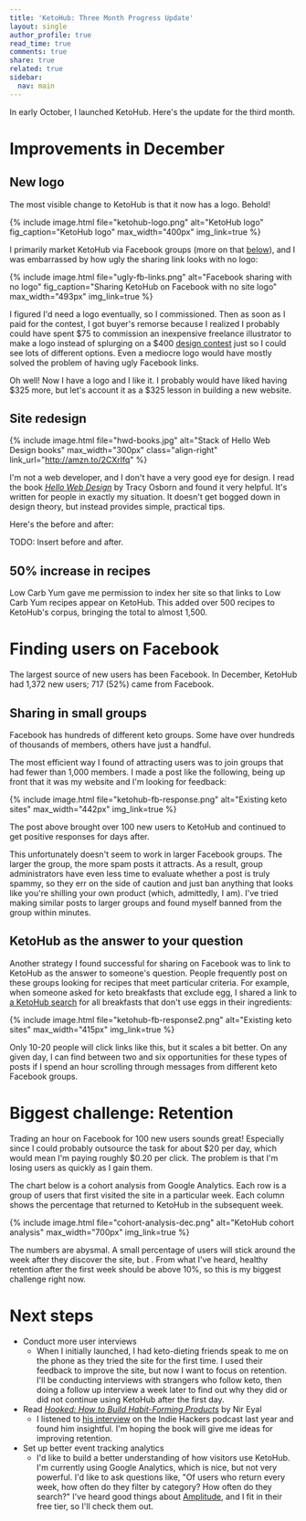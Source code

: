 ```yaml
---
title: 'KetoHub: Three Month Progress Update'
layout: single
author_profile: true
read_time: true
comments: true
share: true
related: true
sidebar:
  nav: main
---
```


In early October, I launched KetoHub. Here's the update for the third month.

# Improvements in December

## New logo

The most visible change to KetoHub is that it now has a logo. Behold!

{% include image.html file="ketohub-logo.png" alt="KetoHub logo" fig_caption="KetoHub logo" max_width="400px" img_link=true %}

I primarily market KetoHub via Facebook groups (more on that [below](#finding-users-on-facebook)), and I was embarrassed by how ugly the sharing link looks with no logo:

{% include image.html file="ugly-fb-links.png" alt="Facebook sharing with no logo" fig_caption="Sharing KetoHub on Facebook with no site logo" max_width="493px" img_link=true %}

I figured I'd need a logo eventually, so I commissioned. Then as soon as I paid for the contest, I got buyer's remorse because I realized I probably could have spent $75 to commission an inexpensive freelance illustrator to make a logo instead of splurging on a $400 [design contest](https://ninetyninedesigns.7eer.net/c/1189252/185967/3172) just so I could see lots of different options. Even a mediocre logo would have mostly solved the problem of having ugly Facebook links.

Oh well! Now I have a logo and I like it. I probably would have liked having $325 more, but let's account it as a $325 lesson in building a new website.

## Site redesign

{% include image.html file="hwd-books.jpg" alt="Stack of Hello Web Design books" max_width="300px" class="align-right" link_url="http://amzn.to/2CXrlfq" %}

I'm not a web developer, and I don't have a very good eye for design. I read the book [*Hello Web Design*](http://amzn.to/2CXrlfq) by Tracy Osborn and found it very helpful. It's written for people in exactly my situation. It doesn't get bogged down in design theory, but instead provides simple, practical tips.

Here's the before and after:

TODO: Insert before and after.

## 50% increase in recipes

Low Carb Yum gave me permission to index her site so that links to Low Carb Yum recipes appear on KetoHub. This added over 500 recipes to KetoHub's corpus, bringing the total to almost 1,500.

# Finding users on Facebook

The largest source of new users has been Facebook. In December, KetoHub had 1,372 new users; 717 (52%) came from Facebook.

## Sharing in small groups

Facebook has hundreds of different keto groups. Some have over hundreds of thousands of members, others have just a handful.

The most efficient way I found of attracting users was to join groups that had fewer than 1,000 members. I made a post like the following, being up front that it was my website and I'm looking for feedback:

{% include image.html file="ketohub-fb-response.png" alt="Existing keto sites" max_width="442px" img_link=true %}

The post above brought over 100 new users to KetoHub and continued to get positive responses for days after.

This unfortunately doesn't seem to work in larger Facebook groups. The larger the group, the more spam posts it attracts. As a result, group administrators have even less time to evaluate whether a post is truly spammy, so they err on the side of caution and just ban anything that looks like you're shilling your own product (which, admittedly, I am). I've tried making similar posts to larger groups and found myself banned from the group within minutes.

## KetoHub as the answer to your question

Another strategy I found successful for sharing on Facebook was to link to KetoHub as the answer to someone's question. People frequently post on these groups looking for recipes that meet particular criteria. For example, when someone asked for keto breakfasts that exclude egg, I shared a link to [a KetoHub search](https://ketohub.io/?category=breakfast&q=-egg) for all breakfasts that don't use eggs in their ingredients:

{% include image.html file="ketohub-fb-response2.png" alt="Existing keto sites" max_width="415px" img_link=true %}

Only 10-20 people will click links like this, but it scales a bit better. On any given day, I can find between two and six opportunities for these types of posts if I spend an hour scrolling through messages from different keto Facebook groups.

# Biggest challenge: Retention

Trading an hour on Facebook for 100 new users sounds great! Especially since I could probably outsource the task for about $20 per day, which would mean I'm paying roughly $0.20 per click. The problem is that I'm losing users as quickly as I gain them.

The chart below is a cohort analysis from Google Analytics. Each row is a group of users that first visited the site in a particular week. Each column  shows the percentage that returned to KetoHub in the subsequent week.

{% include image.html file="cohort-analysis-dec.png" alt="KetoHub cohort analysis" max_width="700px" img_link=true %}

The numbers are abysmal. A small percentage of users will stick around the week after they discover the site, but . From what I've heard, healthy retention after the first week should be above 10%, so this is my biggest challenge right now.

# Next steps

* Conduct more user interviews
  * When I initially launched, I had keto-dieting friends speak to me on the phone as they tried the site for the first time. I used their feedback to improve the site, but now I want to focus on retention. I'll be conducting interviews with strangers who follow keto, then doing a follow up interview a week later to find out why they did or did not continue using KetoHub after the first day.
* Read [*Hooked: How to Build Habit-Forming Products*](http://amzn.to/2EZLzFZ) by Nir Eyal
  * I listened to [his interview](https://www.indiehackers.com/podcast/023-nir-eyal-of-hooked) on the Indie Hackers podcast last year and found him insightful. I'm hoping the book will give me ideas for improving retention.
* Set up better event tracking analytics
  * I'd like to build a better understanding of how visitors use KetoHub. I'm currently using Google Analytics, which is nice, but not very powerful. I'd like to ask questions like, "Of users who return every week, how often do they filter by category? How often do they search?" I've heard good things about [Amplitude](https://amplitude.com/), and I fit in their free tier, so I'll check them out.